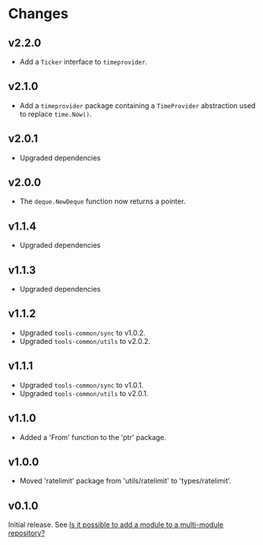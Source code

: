 # Changes

## v2.2.0

- Add a `Ticker` interface to `timeprovider`.

## v2.1.0

- Add a `timeprovider` package containing a `TimeProvider` abstraction used to replace `time.Now()`.

## v2.0.1

- Upgraded dependencies

## v2.0.0

- The `deque.NewDeque` function now returns a pointer.

## v1.1.4

- Upgraded dependencies

## v1.1.3

- Upgraded dependencies

## v1.1.2

- Upgraded `tools-common/sync` to v1.0.2.
- Upgraded `tools-common/utils` to v2.0.2.

## v1.1.1

- Upgraded `tools-common/sync` to v1.0.1.
- Upgraded `tools-common/utils` to v2.0.1.

## v1.1.0

- Added a 'From' function to the 'ptr' package.

## v1.0.0

- Moved 'ratelimit' package from 'utils/ratelimit' to 'types/ratelimit'.

## v0.1.0

Initial release. See [Is it possible to add a module to a multi-module
repository?](https://github.com/golang/go/wiki/Modules#is-it-possible-to-add-a-module-to-a-multi-module-repository.)
